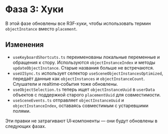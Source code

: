 # Фаза 3: Хуки

В этой фазе обновлены все R3F‑хуки, чтобы использовать термин `objectInstance` вместо `placement`.

## Изменения
- `useKeyboardShortcuts.ts` переименованы локальные переменные и обращения к стору. Используются `objectInstanceIndex` и методы `updateObjectInstance`. Старые названия больше не встречаются.
- `useUISync.ts` использует селектор `useSceneObjectInstancesOptimized`, передаёт данные как `objectInstances` и `objectInstanceCount`. Слушатели и realtime‑события тоже обновлены.
- `useObjectSelection.ts` теперь ищет `objectInstanceUuid` в `userData` объектов с поддержкой старого `placementUuid` для совместимости.
- `useSceneEvents.ts` отправляет `objectInstanceUuid` и `objectInstanceIndex`, оставаясь совместимым с устаревшими полями.

Эти правки не затрагивают UI‑компоненты — они будут обновлены в следующих фазах.
